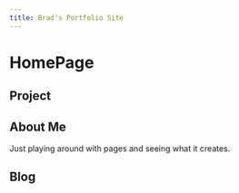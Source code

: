 ```yaml
---
title: Brad's Portfolio Site
---
```

# HomePage
## Project
## About Me
Just playing around with pages and seeing what it creates.
## Blog

